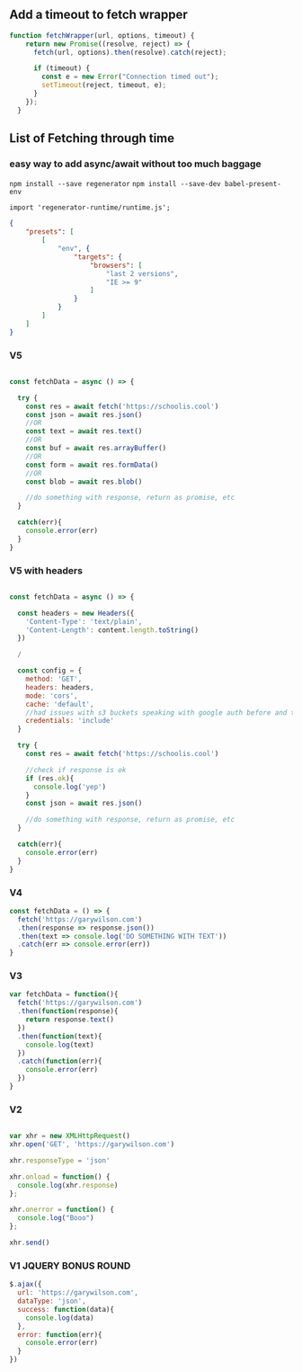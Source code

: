 
## Add a timeout to fetch wrapper

```js
function fetchWrapper(url, options, timeout) {
    return new Promise((resolve, reject) => {
      fetch(url, options).then(resolve).catch(reject);

      if (timeout) {
        const e = new Error("Connection timed out");
        setTimeout(reject, timeout, e);
      }
    });
  }
```

## List of Fetching through time





### easy way to add async/await without too much baggage

`npm install --save regenerator`
`npm install --save-dev babel-present-env`

`import 'regenerator-runtime/runtime.js';`

```json
{
	"presets": [
		[
			"env", {
				"targets": {
					"browsers": [
						"last 2 versions",
						"IE >= 9"
					]
				}
			}
		]
	]
}
```

### V5

```js

const fetchData = async () => {

  try {
    const res = await fetch('https://schoolis.cool')
    const json = await res.json()
    //OR
    const text = await res.text()
    //OR
    const buf = await res.arrayBuffer()
    //OR
    const form = await res.formData()
    //OR
    const blob = await res.blob()

    //do something with response, return as promise, etc
  }

  catch(err){
    console.error(err)
  }
}
```


### V5 with headers
```js

const fetchData = async () => {

  const headers = new Headers({
    'Content-Type': 'text/plain',
    'Content-Length': content.length.toString()
  })

  /

  const config = {
    method: 'GET',
    headers: headers,
    mode: 'cors',
    cache: 'default',
    //had issues with s3 buckets speaking with google auth before and this line solved it
    credentials: 'include'
  }

  try {
    const res = await fetch('https://schoolis.cool')

    //check if response is ok
    if (res.ok){
      console.log('yep')
    }
    const json = await res.json()

    //do something with response, return as promise, etc
  }

  catch(err){
    console.error(err)
  }
}
```

### V4
```js
const fetchData = () => {
  fetch('https://garywilson.com')
  .then(response => response.json())
  .then(text => console.log('DO SOMETHING WITH TEXT'))
  .catch(err => console.error(err))
}
```

### V3
```js
var fetchData = function(){
  fetch('https://garywilson.com')
  .then(function(response){
    return response.text()
  })
  .then(function(text){
    console.log(text)
  })
  .catch(function(err){
    console.error(err)
  })
}
```

### V2
```js

var xhr = new XMLHttpRequest()
xhr.open('GET', 'https://garywilson.com')

xhr.responseType = 'json'

xhr.onload = function() {
  console.log(xhr.response)
};

xhr.onerror = function() {
  console.log("Booo")
};

xhr.send()
```


### V1 JQUERY BONUS ROUND
```js
$.ajax({
  url: 'https://garywilson.com',
  dataType: 'json',
  success: function(data){
    console.log(data)
  },
  error: function(err){
    console.error(err)
  }
})
```
